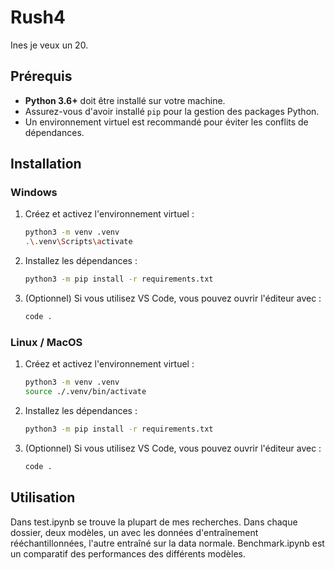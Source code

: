 # Rush4

Ines je veux un 20.

## Prérequis

- **Python 3.6+** doit être installé sur votre machine.
- Assurez-vous d'avoir installé `pip` pour la gestion des packages Python.
- Un environnement virtuel est recommandé pour éviter les conflits de dépendances.

## Installation

### Windows

1. Créez et activez l'environnement virtuel :
    ```bash
    python3 -m venv .venv
    .\.venv\Scripts\activate
    ```

2. Installez les dépendances :
    ```bash
    python3 -m pip install -r requirements.txt
    ```

3. (Optionnel) Si vous utilisez VS Code, vous pouvez ouvrir l'éditeur avec :
    ```bash
    code .
    ```

### Linux / MacOS

1. Créez et activez l'environnement virtuel :
    ```bash
    python3 -m venv .venv
    source ./.venv/bin/activate
    ```

2. Installez les dépendances :
    ```bash
    python3 -m pip install -r requirements.txt
    ```

3. (Optionnel) Si vous utilisez VS Code, vous pouvez ouvrir l'éditeur avec :
    ```bash
    code .
    ```

## Utilisation

Dans test.ipynb se trouve la plupart de mes recherches.
Dans chaque dossier, deux modèles, un avec les données d'entraînement rééchantillonnées, l'autre entraîné sur la data normale.
Benchmark.ipynb est un comparatif des performances des différents modèles.